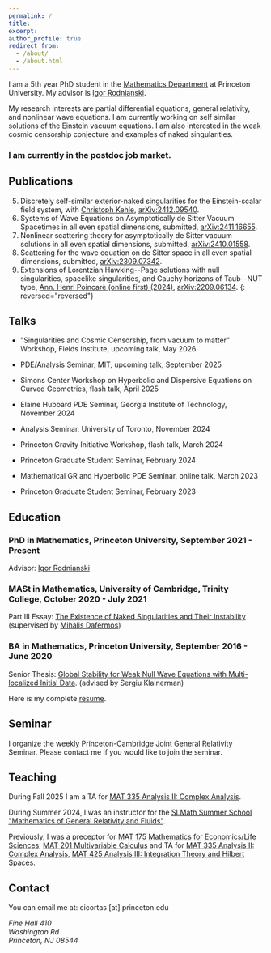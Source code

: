 ```yaml
---
permalink: /
title: 
excerpt:
author_profile: true
redirect_from: 
  - /about/
  - /about.html
---
```


I am a 5th year PhD student in the [Mathematics Department](https://www.math.princeton.edu/) at Princeton University. My advisor is [Igor Rodnianski](https://www.math.princeton.edu/people/igor-rodnianski).

My research interests are partial differential equations, general relativity, and nonlinear wave equations. I am currently working on self similar solutions of the Einstein vacuum equations. I am also interested in the weak cosmic censorship conjecture and examples of naked singularities.

### I am currently in the postdoc job market.

## Publications

5. Discretely self-similar exterior-naked singularities for the Einstein-scalar field system, with [Christoph Kehle](https://math.mit.edu/~kehle/index.html), [arXiv:2412.09540](https://arxiv.org/abs/2412.09540).
4. Systems of Wave Equations on Asymptotically de Sitter Vacuum Spacetimes in all even spatial dimensions, submitted, [arXiv:2411.16655](https://arxiv.org/abs/2411.16655).
3. Nonlinear scattering theory for asymptotically de Sitter vacuum solutions in all even spatial dimensions, submitted, [arXiv:2410.01558](https://arxiv.org/abs/2410.01558).
2. Scattering for the wave equation on de Sitter space in all even spatial dimensions, submitted, [arXiv:2309.07342](https://arxiv.org/abs/2309.07342).
1. Extensions of Lorentzian Hawking--Page solutions with null singularities, spacelike singularities, and Cauchy horizons of Taub--NUT type, [Ann. Henri Poincarè (online first) (2024)](https://doi.org/10.1007/s00023-024-01507-1), [arXiv:2209.06134](https://arxiv.org/abs/2209.06134).
{: reversed="reversed"}
 
## Talks

* ”Singularities and Cosmic Censorship, from vacuum to matter” Workshop, Fields Institute, upcoming talk, May 2026

* PDE/Analysis Seminar, MIT, upcoming talk, September 2025

* Simons Center Workshop on Hyperbolic and Dispersive Equations on Curved Geometries, flash talk, April 2025

* Elaine Hubbard PDE Seminar, Georgia Institute of Technology, November 2024

* Analysis Seminar, University of Toronto, November 2024

* Princeton Gravity Initiative Workshop, flash talk, March 2024

* Princeton Graduate Student Seminar, February 2024

* Mathematical GR and Hyperbolic PDE Seminar, online talk, March 2023

* Princeton Graduate Student Seminar, February 2023

## Education

### PhD in Mathematics, Princeton University, September 2021 - Present

Advisor: [Igor Rodnianski](https://www.math.princeton.edu/people/igor-rodnianski)

### MASt in Mathematics, University of Cambridge, Trinity College, October 2020 - July 2021

Part III Essay: [The Existence of Naked Singularities and Their Instability](https://serbancicortas.github.io/files/WCC.pdf) 
(supervised by [Mihalis Dafermos](https://web.math.princeton.edu/~dafermos/))

### BA in Mathematics, Princeton University, September 2016 - June 2020

Senior Thesis: [Global Stability for Weak Null Wave Equations with Multi-localized Initial Data](http://arks.princeton.edu/ark:/88435/dsp01xk81jp40j).
(advised by Sergiu Klainerman)

Here is my complete [resume](https://serbancicortas.github.io/files/Resume_Updated.pdf).

## Seminar
I organize the weekly Princeton-Cambridge Joint General Relativity Seminar. Please contact me if you would like to join the seminar.

## Teaching

During Fall 2025 I am a TA for [MAT 335 Analysis II: Complex Analysis](https://registrar.princeton.edu/course-offerings/course-details?term=1252&courseid=004194).

During Summer 2024, I was an instructor for the [SLMath Summer School "Mathematics of General Relativity and Fluids"](https://general-relativity-fluids-school.iacm.forth.gr/).

Previously, I was a preceptor for [MAT 175 Mathematics for Economics/Life Sciences](https://registrar.princeton.edu/course-offerings/course-details?term=1242&courseid=012060), [MAT 201 Multivariable Calculus](https://registrar.princeton.edu/course-offerings/course-details?term=1252&courseid=004149) and TA for [MAT 335 Analysis II: Complex Analysis](https://registrar.princeton.edu/course-offerings/course-details?term=1242&courseid=004194), [MAT 425 Analysis III: Integration Theory and Hilbert Spaces](https://registrar.princeton.edu/course-offerings/course-details?term=1234&courseid=008172).

## Contact

You can email me at: cicortas [at] princeton.edu

<address>
  Fine Hall 410<br /> Washington Rd<br /> Princeton, NJ 08544
</address>
